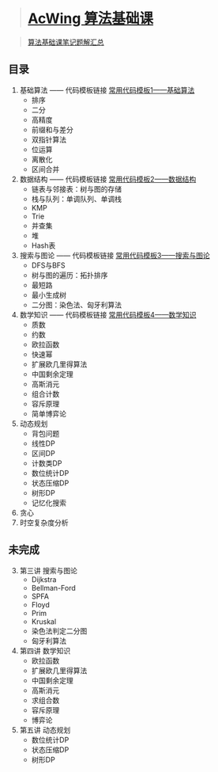># [AcWing 算法基础课](https://www.acwing.com/activity/content/introduction/11/)

>[算法基础课笔记题解汇总](https://www.acwing.com/blog/content/21863/)

## 目录

1. 基础算法 —— 代码模板链接 [常用代码模板1——基础算法](https://www.acwing.com/blog/content/277/)
   * 排序
   * 二分
   * 高精度
   * 前缀和与差分
   * 双指针算法
   * 位运算
   * 离散化
   * 区间合并
2. 数据结构 —— 代码模板链接 [常用代码模板2——数据结构](https://www.acwing.com/blog/content/404/)
   * 链表与邻接表：树与图的存储
   * 栈与队列：单调队列、单调栈
   * KMP
   * Trie
   * 并查集
   * 堆
   * Hash表
3. 搜索与图论 —— 代码模板链接 [常用代码模板3——搜索与图论](https://www.acwing.com/blog/content/405/)
   * DFS与BFS
   * 树与图的遍历：拓扑排序
   * 最短路
   * 最小生成树
   * 二分图：染色法、匈牙利算法
4. 数学知识 —— 代码模板链接 [常用代码模板4——数学知识](https://www.acwing.com/blog/content/406/)
   * 质数
   * 约数
   * 欧拉函数
   * 快速幂
   * 扩展欧几里得算法
   * 中国剩余定理
   * 高斯消元
   * 组合计数
   * 容斥原理
   * 简单博弈论
5. 动态规划
   * 背包问题
   * 线性DP
   * 区间DP
   * 计数类DP
   * 数位统计DP
   * 状态压缩DP
   * 树形DP
   * 记忆化搜索
6. 贪心
7. 时空复杂度分析

## 未完成

3. 第三讲 搜索与图论
   * Dijkstra
   * Bellman-Ford
   * SPFA
   * Floyd
   * Prim
   * Kruskal
   * 染色法判定二分图
   * 匈牙利算法
4. 第四讲 数学知识
   * 欧拉函数
   * 扩展欧几里得算法
   * 中国剩余定理
   * 高斯消元
   * 求组合数
   * 容斥原理
   * 博弈论
5. 第五讲 动态规划
   * 数位统计DP
   * 状态压缩DP
   * 树形DP
